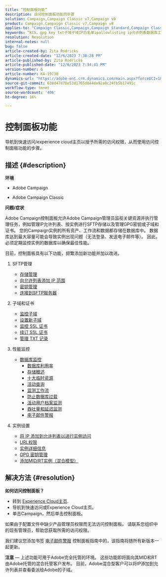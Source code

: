 ```yaml
---
title: “控制面板功能”
description: 访问控制面板功能的步骤
solution: Campaign,Campaign Classic v7,Campaign v8
product: Campaign,Campaign Classic v7,Campaign v8
applies-to: "Campaign Classic,Campaign,Campaign Standard,Campaign Classic v7,Campaign v8"
keywords: “KCS，gpg key txt子域子域IP白名单ipallowlisting ip允许列表数据库工作流委派cname csr ssl sftp txt url权限监视吞吐量”
resolution: Resolution
internal-notes: null
bug: false
article-created-by: Zita Rodricks
article-created-date: "12/6/2023 7:30:28 PM"
article-published-by: Zita Rodricks
article-published-date: "12/6/2023 7:34:41 PM"
version-number: 6
article-number: KA-19730
dynamics-url: "https://adobe-ent.crm.dynamics.com/main.aspx?forceUCI=1&pagetype=entityrecord&etn=knowledgearticle&id=988765e3-6d94-ee11-be37-6045bd006a22"
source-git-commit: 638d47d70e53d1765d044de92a8c24fb5b17491c
workflow-type: tm+mt
source-wordcount: '406'
ht-degree: 16%

---
```


# 控制面板功能


导航到快速访问/experience cloud主页以授予所需的访问权限，从而使用访问控制面板功能的步骤。

## 描述 {#description}


<b>环境</b>

- Adobe Campaign

- Adobe Campaign Classic

<b>问题/症状</b>

Adobe Campaign控制面板允许Adobe Campaign管理员监视关键资源并执行管理任务，例如管理IP允许列表、按实例进行SFTP存储以及管理GPG密钥或子域和证书。 您的Campaign实例的所有资产、工作流和数据都存储在数据库中。 数据库达到最大容量可能会导致实例出现问题（无法登录、发送电子邮件等）。 因此，必须定期监控实例的数据库以确保最佳性能。

目前，控制面板具有以下功能，频繁添加新功能并加以改进。

1. SFTP管理
   - [存储管理](https://experienceleague.adobe.com/docs/control-panel/using/sftp-management/sftp-storage-management.html?lang=en)
   - [向允许列表添加 IP 范围](https://experienceleague.adobe.com/docs/control-panel/using/sftp-management/ip-range-allow-listing.html?lang=en)
   - [密钥管理](https://experienceleague.adobe.com/docs/control-panel/using/sftp-management/key-management.html?lang=en)
   - [连接到SFTP服务器](https://experienceleague.adobe.com/docs/control-panel/using/sftp-management/logging-into-sftp-server.html?lang=en)
2. 子域和证书
   - [监控子域](https://experienceleague.adobe.com/docs/control-panel/using/subdomains-and-certificates/monitoring-subdomains.html?lang=en)
   - [设置新子域](https://experienceleague.adobe.com/docs/control-panel/using/subdomains-and-certificates/setting-up-new-subdomain.html?lang=en)
   - [监控 SSL 证书](https://experienceleague.adobe.com/docs/control-panel/using/subdomains-and-certificates/monitoring-ssl-certificates.html?lang=en)
   - [续订 SSL 证书](https://experienceleague.adobe.com/docs/control-panel/using/subdomains-and-certificates/renewing-subdomain-certificate.html?lang=en)
   - [管理 TXT 记录](https://experienceleague.adobe.com/docs/control-panel/using/subdomains-and-certificates/managing-txt-records.html?lang=en)
3. 性能监控
   - [数据库监控](https://experienceleague.adobe.com/docs/control-panel/using/performance-monitoring/database-monitoring/database-monitoring.html?lang=zh-Hans)
      - [数据库利用率](https://experienceleague.adobe.com/docs/control-panel/using/performance-monitoring/database-monitoring/database-utilization.html?lang=en)
      - [存储概述](https://experienceleague.adobe.com/docs/control-panel/using/performance-monitoring/database-monitoring/database-storage-overview.html?lang=en)
      - [十大临时资源](https://experienceleague.adobe.com/docs/control-panel/using/performance-monitoring/database-monitoring/database-top-ten-resources.html?lang=en)
      - [活动查询](https://experienceleague.adobe.com/docs/control-panel/using/performance-monitoring/database-monitoring/database-active-queries.html?lang=en)
      - [监测工作流](https://experienceleague.adobe.com/docs/control-panel/using/performance-monitoring/database-monitoring/workflow-monitoring.html?lang=zh-Hans)
      - [防止数据库过载](https://experienceleague.adobe.com/docs/control-panel/using/performance-monitoring/database-monitoring/database-preventing-overload.html?lang=en)
      - [活动用户档案监测](https://experienceleague.adobe.com/docs/control-panel/using/performance-monitoring/active-profiles-monitoring.html?lang=en)
      - [吞吐量和延迟监测](https://experienceleague.adobe.com/docs/control-panel/using/performance-monitoring/thoughputs-latencies.html?lang=en)
      - [电子邮件警报](https://experienceleague.adobe.com/docs/control-panel/using/performance-monitoring/email-alerting.html?lang=en)
4. 实例设置

   - [将 IP 添加到允许列表以进行实例访问](https://experienceleague.adobe.com/docs/control-panel/using/instances-settings/ip-allow-listing-instance-access.html?lang=en)
   - [URL权限](https://experienceleague.adobe.com/docs/control-panel/using/instances-settings/url-permissions.html?lang=en)
   - [实例详细信息](https://experienceleague.adobe.com/docs/control-panel/using/instances-settings/instance-details.html?lang=en)
   - [GPG 密钥管理](https://experienceleague.adobe.com/docs/control-panel/using/instances-settings/gpg-keys-management.html?lang=en)
   - [添加MID/RT实例（混合模型）](https://experienceleague.adobe.com/docs/control-panel/using/instances-settings/external-accounts.html?lang=en)



## 解决方法 {#resolution}


<b>如何访问控制面板？ </b>

- 转到 [Experience Cloud主页](https://experiencecloud.adobe.com).
- 导航到快速访问或Experience Cloud主页。
- 单击Campaign，然后单击控制面板。


如果由于配置文件中缺少产品管理员权限而无法访问控制面板。 请联系您组织中的现有管理员，帮助您获取所需的访问权限。

我们建议您添加书签 [电子邮件警报](https://experienceleague.adobe.com/docs/control-panel/using/alerts-events/email-alerting.html) 控制面板指南中的，该指南将随所有新版本一起更新。

<b>注意</b>  — 上述功能可用于Adobe完全托管的环境。 这些功能即将面向其MID和RT由Adobe托管的混合托管客户发布。 目前，Adobe混合型客户可以将IP添加到允许列表并查看委派给Adobe的子域。
